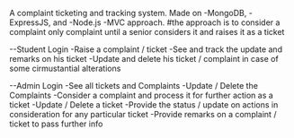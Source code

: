A complaint ticketing and tracking system. Made on 
  -MongoDB, 
  -ExpressJS, and 
  -Node.js 
  -MVC approach.
#the approach is to consider a complaint only complaint until a senior considers it and raises it as a ticket

--Student Login
  -Raise a complaint / ticket
  -See and track the update and remarks on his ticket
  -Update and delete his ticket / complaint in case of some cirmustantial alterations

--Admin Login
  -See all tickets and Complaints
  -Update / Delete the Complaints
  -Consider a complaint and process it for further action as a ticket
  -Update / Delete a ticket
  -Provide the status / update on actions in consideration for any particular ticket 
  -Provide remarks on a complaint / ticket to pass further info
